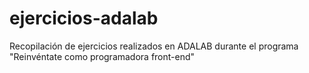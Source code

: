 # ejercicios-adalab
Recopilación de ejercicios realizados en ADALAB durante el programa "Reinvéntate como programadora front-end"
